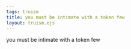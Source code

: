 ```yaml
---
tags: truism
title: you must be intimate with a token few
layout: truism.ejs
---
```


you must be intimate with a token few